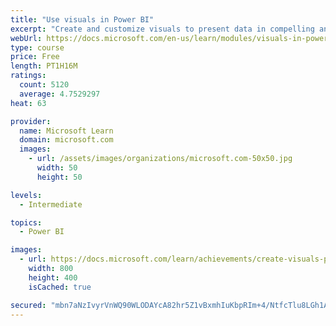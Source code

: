 ```yaml
---
title: "Use visuals in Power BI"
excerpt: "Create and customize visuals to present data in compelling and insightful ways."
webUrl: https://docs.microsoft.com/en-us/learn/modules/visuals-in-power-bi/
type: course
price: Free
length: PT1H16M
ratings:
  count: 5120
  average: 4.7529297
heat: 63

provider:
  name: Microsoft Learn
  domain: microsoft.com
  images:
    - url: /assets/images/organizations/microsoft.com-50x50.jpg
      width: 50
      height: 50

levels:
  - Intermediate

topics:
  - Power BI

images:
  - url: https://docs.microsoft.com/learn/achievements/create-visuals-power-bi-desktop-social.png
    width: 800
    height: 400
    isCached: true

secured: "mbn7aNzIvyrVnWQ90WLODAYcA82hr5Z1vBxmhIuKbpRIm+4/NtfcTlu8LGh1A2ZeWL4zdeTtd1lHpe/IXJf1La4i1h0h3ikvQjvFJGiKEkVt8aaXIMbYkDoM4OIMT2Y0rRYyJQoqqTR+OPG1gsn2O/EQEr75JMUNg9XFNZFKNgN6H+Sq6hl/vi39WwQkXM8te9IHKJwEjsTJDRJwIISO/TdkSGXWqLcNuEa9LJRlNWrixjad1cd9Yse2/v1LcP2Nbcan+zSoEzMomPsL/ViLDEWQgJ0DYcWHg82PACCqWBYnkUClFUMA1qO/ctWnuiY3nO+BJdXcKrsHVxhmj/lqiT7lygmg/sAEdSsJtuuaBL8kjRvQqeY2InsCfsQarwTV7EmSDKoPICo/l3xxa1c2YTNbI09Crzdx5XibiV3IprI=;OKZe0IyL6DZ0vcDdyjlfUQ=="
---
```


